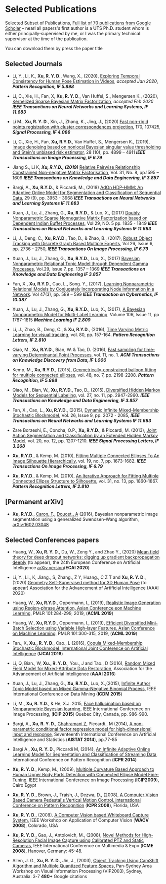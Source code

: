 # Selected Publications

Selected Subset of Publications, [Full list of 70 publications from Google Scholar](https://scholar.google.com.au/citations?user=ykOUWa4AAAAJ&hl=en) – nearl all papers's first author is a UTS Ph.D. student whom is either principally-supervised by me, or I was the primary technical supervisor at the time of the publication.

You can download them by press the paper title


## Selected Journals ##

*	Li, Y., Li, K., **Xu, R. Y. D**., Wang, X., (2020), [Exploring Temporal Consistency for Human Pose Estimation in Videos](https://github.com/roboticcam/publications/blob/master/papers/temporal_consistency.pdf), *accepted Jan 2020*, ***Pattern Recognition, IF 5.898***

*	Li, C., Xie, H., Fan, X, **Xu, R. Y. D**., Van Huffel, S., Mengersen K., (2020), [Kernelized Sparse Bayesian Matrix Factorization](), *accepted Feb 2020* ***IEEE Transactions on Neural Networks and Learning Systems, IF 11.683***

*	Li M., **Xu, R. Y. D**., Xin, J., Zhang, K., Jing, J., (2020) [Fast non-rigid points registration with cluster correspondences projection](https://github.com/roboticcam/publications/blob/master/papers/correspondences_projection.pdf), 170, 107425, ***Signal Processing, IF 4.086***

*	Li, C., Xie, H., Fan, **Xu, R.Y.D**., Van Huffel, S., Mengersen K., (2019), [Image denoising based on nonlocal Bayesian singular value thresholding and Stein's unbiased risk estimator](https://github.com/roboticcam/publications/blob/master/papers/bayesian_svd.pdf), 28 (10), pp. 4899 – 4911 ***IEEE Transactions on Image Processing, IF 6.79***

*	Jiang S., Li K, ***Xu, R.Y.D., (2019)*** [Relative Pairwise Relationship Constrained Non-negative Matrix Factorisation](https://github.com/roboticcam/publications/blob/master/papers/relative_pairwise.pdf), Vol. 31, No. 8, pp.1595 – 1609 ***IEEE Transactions on Knowledge and Data Engineering, IF 3.857***

*	Bargi, A., **Xu, R.Y.D**., & Piccardi, M., (2018) [AdOn HDP-HMM: An Adaptive Online Model for Segmentation and Classification of Sequential Data](https://github.com/roboticcam/publications/blob/master/papers/adon.pdf), 29 (9), pp. 3953 - 3968  ***IEEE Transactions on Neural Networks and Learning Systems IF 11.683***

*	Xuan, J., Lu, J., Zhang, G., **Xu, R.Y.D**., & Luo, X., (2017) [Doubly Nonparametric Sparse Nonnegative Matrix Factorization based on Dependent Indian Buffet Processes](https://github.com/roboticcam/publications/blob/master/papers/doubly.pdf), Vol 29, NO. 5 pp. 1835 - 1849	***IEEE Transactions on Neural Networks and Learning Systems IF 11.683***

*	Li, J., Deng, C., **Xu, R.Y.D**., Tao, D., & Zhao, B., (2017), [Robust Object Tracking with Discrete Graph Based Multiple Experts](https://github.com/roboticcam/publications/blob/master/papers/tracking_multi_experts.pdf), 	Vol 26, Issue 6, pp. 2736 - 2750, ***IEEE Transactions On Image Processing, IF 6.79***

*	Xuan, J., Lu, J., Zhang, G., **Xu, R.Y.D**., Luo, X., (2017) [Bayesian Nonparametric Relational Topic Model through Dependent Gamma Processes](https://github.com/roboticcam/publications/blob/master/papers/dependent_gamma.pdf), Vol.29, Issue 7, pp. 1357 – 1369 ***IEEE Transactions on Knowledge and Data Engineering IF 3.857***

*	Fan, X., **Xu, R.Y.D**., Cao, L., Song. Y., (2017), [Learning Nonparametric Relational Models by Conjugately Incorporating Node Information in a Network](https://github.com/roboticcam/publications/blob/master/papers/conjugately_incorporating.pdf). Vol 47(3), pp. 589 – 599 ***IEEE Transaction on Cybernetics, IF 10.387***

*	Xuan, J., Lu, J., Zhang, G., **Xu, R.Y.D**., Luo, X., (2017), [A Bayesian Nonparametric Model for Multi-Label Learning](https://github.com/roboticcam/publications/blob/master/papers/multi_label_learning.pdf),  Volume 106, Issue 11, pp 1787–1815 ***Machine Learning IF 2.809***

*	Li, J., Zhao, B., Deng, C., & **Xu, R.Y.D**., (2016), [Time Varying Metric Learning for visual tracking](https://github.com/roboticcam/publications/blob/master/papers/time_varying_metric_learning.pdf), vol. 80, pp. 157-164.	***Pattern Recognition Letters, IF 2.810***

*	Qiao, M., **Xu, R.Y.D**., Bian, W. & Tao, D. (2016), [Fast sampling for time-varying Determinantal Point Processes](https://github.com/roboticcam/publications/blob/master/papers/fast_sampling_dpp.pdf), vol. 11, no. 1. ***ACM Transactions on Knowledge Discovery from Data, IF 1.000***

*	Kemp, M., **Xu, R.Y.D**., (2015), [Geometrically-constrained balloon fitting for multiple connected ellipses](https://github.com/roboticcam/publications/blob/master/papers/balloon_fitting.pdf), vol. 48, no. 7, pp. 2198-2208.	***Pattern Recognition, IF 5.898***

*	Qiao, M., Bian, W., **Xu, R.Y.D**., Tao, D., (2015), [Diversified Hidden Markov Models for Sequential Labeling](https://github.com/roboticcam/publications/blob/master/papers/diversified_hmm.pdf), vol. 27, no. 11, pp. 2947-2960. ***IEEE Transactions on Knowledge and Data Engineering,  IF 3.857***

*	Fan, X., Cao, L., **Xu, R.Y.D**., (2015), [Dynamic Infinite Mixed-Membership Stochastic Blockmodel](https://github.com/roboticcam/publications/blob/master/papers/infinite_mmsb.pdf), Vol. 26, Issue 9, pp. 2072 - 2085, ***IEEE Transactions on Neural Networks and Learning Systems IF 11.683***

*	Zare Borzeshi, E., Concha, O.P., **Xu, R.Y.D**., & Piccardi, M. (2013), [Joint Action Segmentation and Classification by an Extended Hidden Markov Model](https://github.com/roboticcam/publications/blob/master/papers/joint_action_segmentation.pdf), vol. 20, no. 12, pp. 1207-1210. ***IEEE Signal Processing Letters, IF 3.268***

* **Xu, R.Y.D**., & Kemp, M. (2010), [Fitting Multiple Connected Ellipses To An Image Silhouette Hierarchically](https://github.com/roboticcam/publications/blob/master/papers/fitting_ellipses_hierarchically.pdf), vol. 19, no. 7, pp. 1673-1682. ***IEEE Transactions On Image Processing, IF 6.79***

*	**Xu, R.Y.D**., & Kemp, M. (2010), [An Iterative Approach for Fitting Multiple Connected Ellipse Structure to Silhouette](https://github.com/roboticcam/publications/blob/master/papers/iterative_ellipse.pdf), vol. 31, no. 13, pp. 1860-1867. ***Pattern Recognition Letters, IF 2.810***

## [Permanent arXiv]

*	**Xu, R.Y.D**., [Caron, F](http://www.stats.ox.ac.uk/~caron/)., [Doucet., A](http://www.stats.ox.ac.uk/~doucet/) (2016), Bayesian nonparametric image segmentation using a generalized Swendsen-Wang algorithm, [arXiv:1602.03048](https://arxiv.org/abs/1602.03048)

## Selected Conferences papers

*	Huang, W., **Xu, R. Y. D**., Du, W., Zeng Y., and Zhao Y., (2020) [Mean field theory for deep dropout networks: digging up gradient backpropagation deeply](https://arxiv.org/pdf/1912.09132.pdf) (to appear), the 24th European Conference on Artificial Intelligence [arXiv version](https://arxiv.org/pdf/1912.09132.pdf)(**ECAI 2020**)

*	Li, Y., Li., K, Jiang., S, Zhang., Z Y, Huang., C Z T and **Xu, R. Y. D**., (2020) [Geometry Self-Supervised method for 3D Human Pose](https://github.com/roboticcam/publications/blob/master/papers/aaai_3d_pose.pdf) (to appear) Association for the Advancement of Artificial Intelligence (AAAI 2020)

*	Huang, W., **Xu, R.Y.D**., Oppermann, I., (2019), [Realistic Image Generation using Region-phrase Attention, Asian Conference eon Machine Learning](http://proceedings.mlr.press/v101/huang19a/huang19a.pdf), PMLR 101:284-299, 2019, (**ACML 2019**)

*	Huang, W.,  **Xu, R.Y.D**., Oppermann, I., (2019), [Efficient Diversified Mini-Batch Selection using Variable High-layer Features, Asian Conference on Machine Learning](http://proceedings.mlr.press/v101/huang19b/huang19b.pdf), PMLR 101:300-315, 2019, (**ACML 2019**)

*	Fan., X, **Xu., R. Y. D**., Cao., L (2016), [Copula Mixed-Membership Stochastic Blockmodel, International Joint Conference on Artificial Intelligence](https://www.ijcai.org/Proceedings/16/Papers/210.pdf) (**IJCAI 2016**) 

*	Li, Q, Bian., W, **Xu., R. Y. D**., You., J and Tao., D (2016), [Random Mixed Field Model for Mixed-Attribute Data Restoration](https://github.com/roboticcam/publications/blob/master/papers/random_mixed_field.pdf), Association for the Advancement of Artificial Intelligence (**AAAI 2016**) 

*	Xuan, J., Lu, J., Zhang, G., **Xu, R.Y.D**., Luo, X.,(2015), [Infinite Author Topic Model based on Mixed Gamma-Negative Binomial Process](https://github.com/roboticcam/publications/blob/master/papers/infinite_authors.pdf), IEEE International Conference on Data Mining (**ICDM 2015**) 

*	Li, M., **Xu, R. Y.D**., & He, X.J. 2015, [Face hallucination based on Nonparametric Bayesian learning](https://github.com/roboticcam/publications/blob/master/papers/face_hallucination.pdf), IEEE International Conference on Image Processing, (**ICIP 2015**) Quebec City, Canada, pp. 986-990.

*	Bargi, A., **Xu, R. Y. D**., [Ghahramani Z](http://mlg.eng.cam.ac.uk/zoubin/), Piccardi., M (2014), [A non-parametric conditional factor regression model for high-dimensional input and response](http://proceedings.mlr.press/v33/bargi14.pdf), Seventeenth International Conference on Artificial Intelligence and Statistics (**AISTAT 2014**), pp.77-85 

*	Bargi A., **Xu, R. Y. D**., Piccardi M, (2014), [An Infinite Adaptive Online Learning Model for Segmentation and Classification of Streaming Data](https://github.com/roboticcam/publications/blob/master/papers/infinite_stream_data.pdf), International Conference on Pattern Recognition (**ICPR 2014**)

*	**Xu, R. Y. D**., Kemp, M., (2009), [Multiple Curvature Based Approach to Human Upper Body Parts Detection with Connected Ellipse Model Fine-Tuning](https://github.com/roboticcam/publications/blob/master/papers/multiple_curvature_ellipse.pdf), IEEE International Conference on Image Processing (**ICIP2009**), Cairo Egypt

*	**Xu, R. Y. D**., Brown, J., Traish, J., Dezwa, D., (2008), [A Computer Vision Based Camera Pedestal's Vertical Motion Control. International Conference on Pattern Recognition](https://github.com/roboticcam/publications/blob/master/papers/pedestal_motion.pdf) (**ICPR 2008**), Florida, USA

*	**Xu, R. Y. D**., (2008). [A Computer Vision based Whiteboard Capture System](https://github.com/roboticcam/publications/blob/master/papers/whiteboard.pdf), IEEE Workshop on Application of Computer Vision (**WACV 2008**), Colorado, USA

*	**Xu, R. Y. D**., Gao, J., Antolovich, M., (2008), [Novel Methods for High-Resolution Facial Image Capture using Calibrated PTZ and Static Cameras](https://github.com/roboticcam/publications/blob/master/papers/calibrated_ptz.pdf), IEEE International Conference on Multimedia & Expo (**ICME 2008**), Hanover, Germany: 45-48.

*	Allen, J. G., **Xu, R. Y. D**., Jin, J., (2003), [Object Tracking Using CamShift Algorithm and Multiple Quantized Feature Spaces](https://crpit.scem.westernsydney.edu.au/confpapers/CRPITV36Allen.pdf), Pan-Sydney Area Workshop on Visual Information Processing (VIP2003), Sydney, Australia: 3-7 **480+** Google citations
